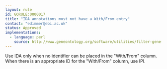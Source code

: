 ```yaml
---
layout: rule
id: GORULE:0000017
title: "IDA annotations must not have a With/From entry"
contact: "edimmer@ebi.ac.uk"
status: Approved
implementations:
  - language: perl
    source: http://www.geneontology.org/software/utilities/filter-gene-association.pl
---
```


Use IDA only when no identifier can be placed in the "With/From" column. When there is an appropriate ID for the "With/From" column, use IPI.
